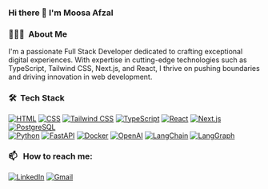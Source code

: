 ### Hi there 👋 I'm Moosa Afzal

### 👨🏻‍💻 &nbsp;About Me

I'm a passionate Full Stack Developer dedicated to crafting exceptional digital experiences. With expertise in cutting-edge technologies such as TypeScript, Tailwind CSS, Next.js, and React, I thrive on pushing boundaries and driving innovation in web development.

### 🛠 &nbsp;Tech Stack

<p>
    <a href="https://developer.mozilla.org/en-US/docs/Web/HTML"><img alt="HTML" src="https://img.shields.io/badge/HTML-E34F26.svg?logo=html5&logoColor=white"></a>
    <a href="https://developer.mozilla.org/en-US/docs/Web/CSS"><img alt="CSS" src="https://img.shields.io/badge/CSS-1572B6.svg?logo=css3&logoColor=white"></a>
    <a href="https://tailwindcss.com/"><img alt="Tailwind CSS" src="https://img.shields.io/badge/Tailwind_CSS-38B2AC.svg?logo=tailwind-css&logoColor=white"></a>
    <a href="https://www.typescriptlang.org/"><img alt="TypeScript" src="https://img.shields.io/badge/TypeScript-007ACC.svg?logo=typescript&logoColor=white"></a>
    <a href="https://react.dev/"><img alt="React" src="https://img.shields.io/badge/React-20232a.svg?logo=react&logoColor=%2361DAFB"></a>
    <a href="https://nextjs.org/"><img alt="Next.js" src="https://img.shields.io/badge/Next.js-000000.svg?logo=nextdotjs&logoColor=white"></a>
    <a href="https://www.postgresql.org/"><img alt="PostgreSQL" src="https://img.shields.io/badge/PostgreSQL-316192.svg?logo=postgresql&logoColor=white"></a>
    <br>
    <a href="https://www.python.org/"><img alt="Python" src="https://img.shields.io/badge/Python-14354C.svg?logo=python&logoColor=white"></a>
    <a href="https://fastapi.tiangolo.com/"><img alt="FastAPI" src="https://img.shields.io/badge/FastAPI-009688.svg?logo=fastapi&logoColor=white"></a>
    <a href="https://www.docker.com/"><img alt="Docker" src="https://img.shields.io/badge/Docker-2496ED.svg?logo=docker&logoColor=white"></a>
    <a href="https://openai.com/"><img alt="OpenAI" src="https://img.shields.io/badge/OpenAI-412991.svg?logo=openai&logoColor=white"></a>
    <a href="https://www.langchain.com/"><img alt="LangChain" src="https://img.shields.io/badge/LangChain-000000.svg?logo=langchain&logoColor=white"></a>
    <a href="https://www.langchain.com/langgraph"><img alt="LangGraph" src="https://img.shields.io/badge/LangGraph-2B2D42.svg?logo=langgraph&logoColor=white"></a>
</p>

### 📫 &nbsp; How to reach me:

<a href="https://www.linkedin.com/in/moosa-afzal/"><img alt="LinkedIn" src="https://img.shields.io/badge/linkedin%20-%230077B5.svg?&style=flat&logo=linkedin&logoColor=white"/></a>
<a href="mailto:moosaafzal2000@gmail.com"><img alt="Gmail" src="https://img.shields.io/badge/Gmail-D14836?style=flat&logo=gmail&logoColor=white" /></a>
